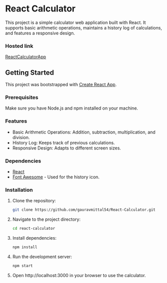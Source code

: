 # React Calculator

This project is a simple calculator web application built with React. It supports basic arithmetic operations, maintains a history log of calculations, and features a responsive design.

### Hosted link
[ReactCalculatorApp](https://reactcalculatorapp-yneh.onrender.com/)

## Getting Started

This project was bootstrapped with [Create React App](https://github.com/facebook/create-react-app).

### Prerequisites

Make sure you have Node.js and npm installed on your machine.

### Features

- Basic Arithmetic Operations: Addition, subtraction, multiplication, and division.
- History Log: Keeps track of previous calculations.
- Responsive Design: Adapts to different screen sizes.

### Dependencies
- [React](https://react.dev/)
- [Font Awesome](https://fontawesome.com/) - Used for the history icon.

### Installation

1. Clone the repository:

    ```bash
    git clone https://github.com/gauravmittal54/React-Calculator.git
    ```

2. Navigate to the project directory:

    ```bash
    cd react-calculator
    ```

3. Install dependencies:

    ```bash
    npm install
    ```

4. Run the development server:

    ```bash
    npm start
    ```
    
5. Open http://localhost:3000 in your browser to use the calculator.



